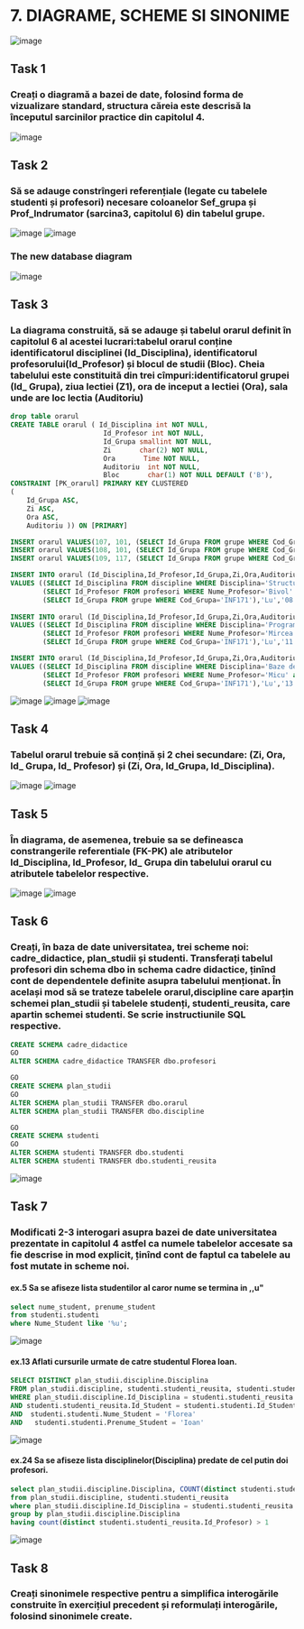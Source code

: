 # 7. DIAGRAME, SCHEME SI SINONIME

![image](https://user-images.githubusercontent.com/34598802/49800779-187fb100-fd51-11e8-864f-aaffd40ebe7e.png)

## Task 1

### Creați o diagramă a bazei de date, folosind forma de vizualizare standard, structura căreia este descrisă la începutul sarcinilor practice din capitolul 4. 
![image](https://user-images.githubusercontent.com/34598802/49801060-cdb26900-fd51-11e8-88d4-24ab8f134143.png)

## Task 2

### Să se adauge constrîngeri referențiale (legate cu tabelele studenti și profesori) necesare coloanelor Sef_grupa și Prof_Indrumator (sarcina3, capitolul 6) din tabelul grupe.
![image](https://user-images.githubusercontent.com/34598802/49801368-a7d99400-fd52-11e8-9ef0-9e49c3a97386.png)
![image](https://user-images.githubusercontent.com/34598802/49801405-c049ae80-fd52-11e8-968d-ff01d858cc2d.png)
### The new database diagram 
![image](https://user-images.githubusercontent.com/34598802/49801483-fa1ab500-fd52-11e8-917f-513c9c001642.png)
## Task 3

### La diagrama construită, să se adauge și tabelul orarul definit în capitolul 6 al acestei lucrari:tabelul orarul conține identificatorul disciplinei (ld_Disciplina), identificatorul profesorului(Id_Profesor) și blocul de studii (Bloc). Cheia tabelului este constituită din trei cîmpuri:identificatorul grupei (Id_ Grupa), ziua lectiei (Z1), ora de inceput a lectiei (Ora), sala unde are loc lectia (Auditoriu)
```SQL
drop table orarul
CREATE TABLE orarul ( Id_Disciplina int NOT NULL,
                       Id_Profesor int NOT NULL, 
					   Id_Grupa smallint NOT NULL,
					   Zi       char(2) NOT NULL,
					   Ora       Time NOT NULL,
					   Auditoriu  int NOT NULL,
					   Bloc       char(1) NOT NULL DEFAULT ('B'),
CONSTRAINT [PK_orarul] PRIMARY KEY CLUSTERED 
(
	Id_Grupa ASC,
	Zi ASC,
	Ora ASC,
	Auditoriu )) ON [PRIMARY]

INSERT orarul VALUES(107, 101, (SELECT Id_Grupa FROM grupe WHERE Cod_Grupa='CIB171'), 'Lu', '08:00', 202,DEFAULT)
INSERT orarul VALUES(108, 101, (SELECT Id_Grupa FROM grupe WHERE Cod_Grupa='CIB171'), 'Lu', '11:30', 501,DEFAULT)
INSERT orarul VALUES(109, 117, (SELECT Id_Grupa FROM grupe WHERE Cod_Grupa='CIB171'), 'Lu', '13:00', 501,DEFAULT)   

INSERT INTO orarul (Id_Disciplina,Id_Profesor,Id_Grupa,Zi,Ora,Auditoriu,Bloc) 
VALUES ((SELECT Id_Disciplina FROM discipline WHERE Disciplina='Structuri de date si algoritmi'),
        (SELECT Id_Profesor FROM profesori WHERE Nume_Profesor='Bivol' and Prenume_Profesor='Ion' ),
        (SELECT Id_Grupa FROM grupe WHERE Cod_Grupa='INF171'),'Lu','08:00',115,DEFAULT)
    
INSERT INTO orarul (Id_Disciplina,Id_Profesor,Id_Grupa,Zi,Ora,Auditoriu,Bloc) 
VALUES ((SELECT Id_Disciplina FROM discipline WHERE Disciplina='Programe aplicative'),
        (SELECT Id_Profesor FROM profesori WHERE Nume_Profesor='Mircea' and Prenume_Profesor='Sorin' ),
        (SELECT Id_Grupa FROM grupe WHERE Cod_Grupa='INF171'),'Lu','11:30',113,DEFAULT)

INSERT INTO orarul (Id_Disciplina,Id_Profesor,Id_Grupa,Zi,Ora,Auditoriu,Bloc) 
VALUES ((SELECT Id_Disciplina FROM discipline WHERE Disciplina='Baze de date'),
        (SELECT Id_Profesor FROM profesori WHERE Nume_Profesor='Micu' and Prenume_Profesor='Elena' ),
        (SELECT Id_Grupa FROM grupe WHERE Cod_Grupa='INF171'),'Lu','13:00',118,DEFAULT)
```
![image](https://user-images.githubusercontent.com/34598802/49802089-9c876800-fd54-11e8-93d3-957aa4e38a0e.png)
![image](https://user-images.githubusercontent.com/34598802/49802324-436c0400-fd55-11e8-8443-836d7fec5f2a.png)
![image](https://user-images.githubusercontent.com/34598802/49802366-5e3e7880-fd55-11e8-9184-2f23fdefee65.png)
## Task 4

### Tabelul orarul trebuie să conțină și 2 chei secundare: (Zi, Ora, Id_ Grupa, Id_ Profesor) și (Zi, Ora, ld_Grupa, ld_Disciplina).
![image](https://user-images.githubusercontent.com/34598802/49852298-6695c280-fdec-11e8-98ad-decff60e0582.png)
![image](https://user-images.githubusercontent.com/34598802/49852326-7c0aec80-fdec-11e8-9bb8-7f1e58b5109c.png)
## Task 5

### În diagrama, de asemenea, trebuie sa se defineasca constrangerile referentiale (FK-PK) ale atributelor ld_Disciplina, ld_Profesor, Id_ Grupa din tabelului orarul cu atributele tabelelor respective.
![image](https://user-images.githubusercontent.com/34598802/49852407-a8bf0400-fdec-11e8-9838-6b88c7effb2f.png)
![image](https://user-images.githubusercontent.com/34598802/49852450-cb511d00-fdec-11e8-854d-73045a4d1b6d.png)
## Task 6

### Creați, în baza de date universitatea, trei scheme noi: cadre_didactice, plan_studii și studenti. Transferați tabelul profesori din schema dbo in schema cadre didactice, ținînd cont de dependentele definite asupra tabelului menționat. În același mod să se trateze tabelele orarul,discipline care aparțin schemei plan_studii și tabelele studenți, studenti_reusita, care apartin schemei studenti. Se scrie instructiunile SQL respective.
```SQL
CREATE SCHEMA cadre_didactice
GO
ALTER SCHEMA cadre_didactice TRANSFER dbo.profesori

GO
CREATE SCHEMA plan_studii
GO
ALTER SCHEMA plan_studii TRANSFER dbo.orarul
ALTER SCHEMA plan_studii TRANSFER dbo.discipline

GO
CREATE SCHEMA studenti
GO
ALTER SCHEMA studenti TRANSFER dbo.studenti
ALTER SCHEMA studenti TRANSFER dbo.studenti_reusita
```
![image](https://user-images.githubusercontent.com/34598802/49852555-25ea7900-fded-11e8-9679-a9b201e42e26.png)
## Task 7

### Modificati 2-3 interogari asupra bazei de date universitatea prezentate in capitolul 4 astfel ca numele tabelelor accesate sa fie descrise in mod explicit, ținînd cont de faptul ca tabelele au fost mutate in scheme noi.

#### ex.5 Sa se afiseze lista studentilor al caror nume se termina in ,,u" 
```SQL
select nume_student, prenume_student
from studenti.studenti
where Nume_Student like '%u';
```
![image](https://user-images.githubusercontent.com/34598802/49854138-f4c07780-fdf1-11e8-9f50-636518a42b02.png)

#### ex.13 Aflati cursurile urmate de catre studentul Florea loan.
```SQL
SELECT DISTINCT plan_studii.discipline.Disciplina 
FROM plan_studii.discipline, studenti.studenti_reusita, studenti.studenti
WHERE plan_studii.discipline.Id_Disciplina = studenti.studenti_reusita.Id_Disciplina
AND studenti.studenti_reusita.Id_Student = studenti.studenti.Id_Student
AND  studenti.studenti.Nume_Student = 'Florea' 
AND   studenti.studenti.Prenume_Student = 'Ioan'
```
![image](https://user-images.githubusercontent.com/34598802/49854457-deff8200-fdf2-11e8-889d-d83319e886f5.png)

#### ex.24 Sa se afiseze lista disciplinelor(Disciplina) predate de cel putin doi profesori.
```SQL
select plan_studii.discipline.Disciplina, COUNT(distinct studenti.studenti_reusita.Id_Profesor) as Nr_profesori
from plan_studii.discipline, studenti.studenti_reusita
where plan_studii.discipline.Id_Disciplina = studenti.studenti_reusita.Id_Disciplina
group by plan_studii.discipline.Disciplina
having count(distinct studenti.studenti_reusita.Id_Profesor) > 1
```
![image](https://user-images.githubusercontent.com/34598802/49855319-8382c380-fdf5-11e8-9d5f-a7130290adf5.png)
## Task 8

### Creați sinonimele respective pentru a simplifica interogările construite în exercițiul precedent și reformulați interogările, folosind sinonimele create.







